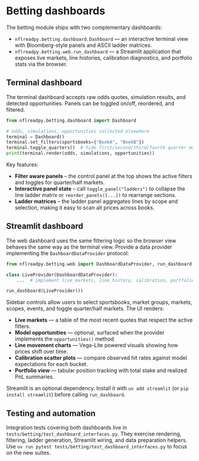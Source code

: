 # Betting dashboards

The betting module ships with two complementary dashboards:

- `nflreadpy.betting.dashboard.Dashboard` — an interactive terminal view with
  Bloomberg-style panels and ASCII ladder matrices.
- `nflreadpy.betting.web.run_dashboard` — a Streamlit application that exposes
  live markets, line histories, calibration diagnostics, and portfolio stats via
  the browser.

## Terminal dashboard

The terminal dashboard accepts raw odds quotes, simulation results, and detected
opportunities.  Panels can be toggled on/off, reordered, and filtered.

```python
from nflreadpy.betting.dashboard import Dashboard

# odds, simulations, opportunities collected elsewhere
terminal = Dashboard()
terminal.set_filters(sportsbooks={"BookA", "BookB"})
terminal.toggle_quarters()  # hide first/second/third/fourth quarter markets
print(terminal.render(odds, simulations, opportunities))
```

Key features:

- **Filter aware panels** – the control panel at the top shows the active
  filters and toggles for quarter/half markets.
- **Interactive panel state** – call `toggle_panel("ladders")` to collapse the
  line ladder matrix or `reorder_panels([...])` to rearrange sections.
- **Ladder matrices** – the ladder panel aggregates lines by scope and
  selection, making it easy to scan alt prices across books.

## Streamlit dashboard

The web dashboard uses the same filtering logic so the browser view behaves the
same way as the terminal view.  Provide a data provider implementing the
`DashboardDataProvider` protocol:

```python
from nflreadpy.betting.web import DashboardDataProvider, run_dashboard

class LiveProvider(DashboardDataProvider):
    ...  # implement live_markets, line_history, calibration, portfolio

run_dashboard(LiveProvider())
```

Sidebar controls allow users to select sportsbooks, market groups, markets,
scopes, events, and toggle quarter/half markets.  The UI renders:

- **Live markets** — a table of the most recent quotes that respect the active
  filters.
- **Model opportunities** — optional, surfaced when the provider implements the
  `opportunities()` method.
- **Line movement charts** — Vega-Lite powered visuals showing how prices shift
  over time.
- **Calibration scatter plots** — compare observed hit rates against model
  expectations for each bucket.
- **Portfolio view** — tabular position tracking with total stake and realized
  PnL summaries.

Streamlit is an optional dependency.  Install it with `uv add streamlit` (or
`pip install streamlit`) before calling `run_dashboard`.

## Testing and automation

Integration tests covering both dashboards live in
`tests/betting/test_dashboard_interfaces.py`.  They exercise rendering,
filtering, ladder generation, Streamlit wiring, and data preparation helpers.
Use `uv run pytest tests/betting/test_dashboard_interfaces.py` to focus on the
new suites.

